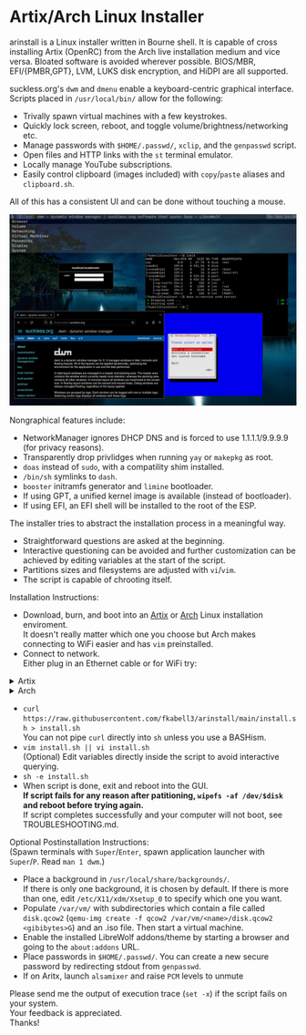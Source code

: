 # Artix/Arch Linux Installer

arinstall is a Linux installer written in Bourne shell. It is capable of cross installing Artix (OpenRC) from the Arch live installation medium and vice versa. Bloated software is avoided wherever possible. BIOS/MBR, EFI/{PMBR,GPT}, LVM, LUKS disk encryption, and HiDPI are all supported.<br>

suckless.org's `dwm` and `dmenu` enable a keyboard-centric graphical interface. Scripts placed in `/usr/local/bin/` allow for the following:

* Trivally spawn virtual machines with a few keystrokes.
* Quickly lock screen, reboot, and toggle volume/brightness/networking etc.
* Manage passwords with `$HOME/.passwd/`, `xclip`, and the `genpasswd` script.
* Open files and HTTP links with the `st` terminal emulator.
* Locally manage YouTube subscriptions.
* Easily control clipboard (images included) with `copy`/`paste` aliases and `clipboard.sh`.

All of this has a consistent UI and can be done without touching a mouse.

<img width="1000" src="https://github.com/fkabell3/arinstall/blob/main/gui.png">

Nongraphical features include:

* NetworkManager ignores DHCP DNS and is forced to use 1.1.1.1/9.9.9.9 (for privacy reasons).
* Transparently drop privlidges when running `yay` or `makepkg` as root.
* `doas` instead of `sudo`, with a compatility shim installed.
* `/bin/sh` symlinks to `dash`.
* `booster` initramfs generator and `limine` bootloader.
* If using GPT, a unified kernel image is available (instead of bootloader).
* If using EFI, an EFI shell will be installed to the root of the ESP.

The installer tries to abstract the installation process in a meaningful way.

* Straightforward questions are asked at the beginning.
* Interactive questioning can be avoided and further customization can be achieved by editing variables at the start of the script.
* Partitions sizes and filesystems are adjusted with `vi`/`vim`.
* The script is capable of chrooting itself.

Installation Instructions:

* Download, burn, and boot into an [Artix](https://artixlinux.org/download.php) or [Arch](https://archlinux.org/download/) Linux installation enviroment.<br>
It doesn't really matter which one you choose but Arch makes connecting to WiFi easier and has `vim` preinstalled.
* Connect to network.<br>
Either plug in an Ethernet cable or for WiFi try:<br>
<details>
  <summary>Artix</summary>

`rfkill unblock wlan`<br>
`connmanctl`<br>
`connmanctl> scan wifi`<br>
`connmanctl> services`<br>
`connmanctl> agent on`<br>
`<ID>` is the second field of the line containing your SSID (string starting with `wifi_`)<br>
Note that tab completion is available<br>
`connmanctl> connect <ID>`<br>

</details>

<details>
  <summary>Arch</summary>
  
`iwctl -P '<PSK>' station <iface> connect '<SSID>'`

</details>

* `curl https://raw.githubusercontent.com/fkabell3/arinstall/main/install.sh > install.sh`<br>
You can not pipe `curl` directly into `sh` unless you use a BASHism.
* `vim install.sh || vi install.sh`<br>
(Optional) Edit variables directly inside the script to avoid interactive querying.
* `sh -e install.sh`
* When script is done, exit and reboot into the GUI.<br>
**If script fails for any reason after patitioning, `wipefs -af /dev/$disk` and reboot before trying again.**<br>
If script completes successfully and your computer will not boot, see TROUBLESHOOTING.md.<br>

Optional Postinstallation Instructions:<br>
(Spawn terminals with `Super`/`Enter`, spawn application launcher with `Super`/`P`. Read `man 1 dwm`.)
* Place a background in `/usr/local/share/backgrounds/`.<br>
If there is only one background, it is chosen by default. If there is more than one, edit `/etc/X11/xdm/Xsetup_0` to specify which one you want.<br>
* Populate `/var/vm/` with subdirectories which contain a file called `disk.qcow2` (`qemu-img create -f qcow2 /var/vm/<name>/disk.qcow2 <gibibytes>G`) and an .iso file. Then start a virtual machine.
* Enable the installed LibreWolf addons/theme by starting a browser and going to the `about:addons` URL.
* Place passwords in `$HOME/.passwd/`. You can create a new secure password by redirecting stdout from `genpasswd`.
* If on Aritx, launch `alsamixer` and raise `PCM` levels to unmute

Please send me the output of execution trace (`set -x`) if the script fails on your system.<br>
Your feedback is appreciated.<br>
Thanks!
